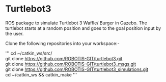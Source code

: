 # Turtlebot3
ROS package to simulate Turtlebot 3 Waffle/ Burger in Gazebo. The turtlebot starts at a random position and goes to the goal position input by the user.

Clone the following repositories into your workspace:-

'''
cd ~/catkin_ws/src/  <br />
git clone https://github.com/ROBOTIS-GIT/turtlebot3.git   <br />
git clone https://github.com/ROBOTIS-GIT/turtlebot3_msgs.git   <br />
git clone https://github.com/ROBOTIS-GIT/turtlebot3_simulations.git   <br />
cd ~/catkin_ws && catkin_make
'''







